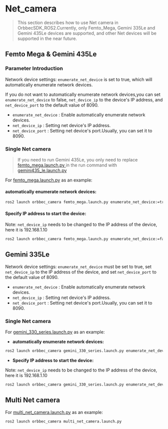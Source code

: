 # Net_camera

> This section describes how to use Net camera in OrbbecSDK_ROS2.Currently, only Femto_Mega, Gemini 335Le and Gemini 435Le devices are supported, and other Net devices will be supported in the near future.

## Femto Mega & Gemini 435Le

### Parameter Introduction

Network device settings: `enumerate_net_device` is set to true, which will automatically enumerate network devices.

If you do not want to automatically enumerate network devices,you can set `enumerate_net_device` to false, `net_device_ip` to the device's IP address, and `net_device_port` to the default value of 8090.

* `enumerate_net_device` : Enable automatically enumerate network devices.
* `net_device_ip` : Setting net device's IP address.
* `net_device_port` : Setting net device's port.Usually, you can set it to 8090.

### Single Net camera

> If you need to run Gemini 435Le, you only need to replace [femto_mega.launch.py ](https://github.com/orbbec/OrbbecSDK_ROS2/tree/v2-main/orbbec_camera/launch/femto_mega.launch.py)in the run command with [gemini435_le.launch.py](https://github.com/orbbec/OrbbecSDK_ROS2/tree/v2-main/orbbec_camera/launch/gemini435_le.launch.py)

For [femto_mega.launch.py](https://github.com/orbbec/OrbbecSDK_ROS2/tree/v2-main/orbbec_camera/launch/femto_mega.launch.py) as an example:

#### automatically enumerate network devices:

```bash
ros2 launch orbbec_camera femto_mega.launch.py enumerate_net_device:=true
```

#### Specify IP address to start the device:

Note: `net_device_ip` needs to be changed to the IP address of the device, here it is 192.168.1.10

```bash
ros2 launch orbbec_camera femto_mega.launch.py enumerate_net_device:=false net_device_ip:=192.168.1.10 net_device_port:=8090
```

## Gemini 335Le

Network device settings: `enumerate_net_device` must be set to true, set `net_device_ip` to the IP address of the device, and set `net_device_port` to the default value of 8090.

* `enumerate_net_device` : Enable automatically enumerate network devices.
* `net_device_ip` : Setting net device's IP address.
* `net_device_port` : Setting net device's port.Usually, you can set it to 8090.

### Single Net camera

For [gemini_330_series.launch.py](https://github.com/orbbec/OrbbecSDK_ROS2/tree/v2-main/orbbec_camera/launch/gemini_330_series.launch.py) as an example:

- **automatically enumerate network devices:**

```bash
ros2 launch orbbec_camera gemini_330_series.launch.py enumerate_net_device:=true
```

- **Specify IP address to start the device:**

Note: `net_device_ip` needs to be changed to the IP address of the device, here it is 192.168.1.10

```bash
ros2 launch orbbec_camera gemini_330_series.launch.py enumerate_net_device:=true net_device_ip:=192.168.1.10 net_device_port:=8090
```

## Multi Net camera

For [multi_net_camera.launch.py](https://github.com/orbbec/OrbbecSDK_ROS2/blob/v2-main/orbbec_camera/examples/net_camera/multi_net_camera.launch.py) as an example:

```bash
ros2 launch orbbec_camera multi_net_camera.launch.py
```
